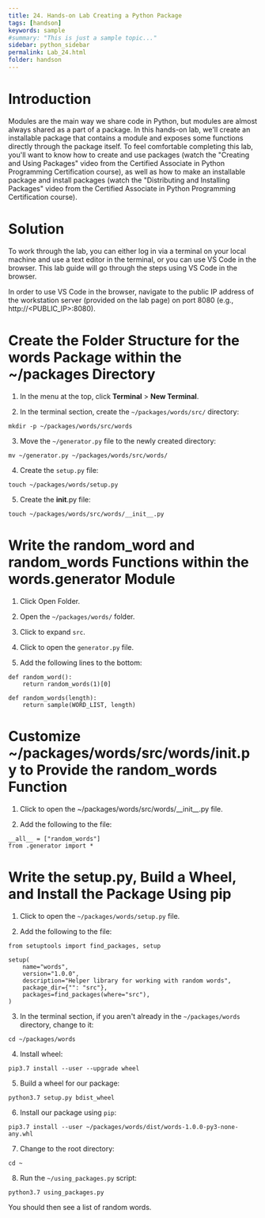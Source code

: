 ```yaml
---
title: 24. Hands-on Lab Creating a Python Package
tags: [handson]
keywords: sample
#summary: "This is just a sample topic..."
sidebar: python_sidebar
permalink: Lab_24.html
folder: handson
---
```


# Introduction

Modules are the main way we share code in Python, but modules are almost always shared as a part of a package. In this hands-on lab, we'll create an installable package that contains a module and exposes some functions directly through the package itself. To feel comfortable completing this lab, you'll want to know how to create and use packages (watch the "Creating and Using Packages" video from the Certified Associate in Python Programming Certification course), as well as how to make an installable package and install packages (watch the "Distributing and Installing Packages" video from the Certified Associate in Python Programming Certification course).

# Solution

To work through the lab, you can either log in via a terminal on your local machine and use a text editor in the terminal, or you can use VS Code in the browser. This lab guide will go through the steps using VS Code in the browser.

In order to use VS Code in the browser, navigate to the public IP address of the workstation server (provided on the lab page) on port 8080 (e.g., http://<PUBLIC_IP>:8080).

# Create the Folder Structure for the words Package within the ~/packages Directory

1. In the menu at the top, click **Terminal** > **New Terminal**.

2. In the terminal section, create the `~/packages/words/src/` directory:

```
mkdir -p ~/packages/words/src/words
```

3. Move the `~/generator.py` file to the newly created directory:

```
mv ~/generator.py ~/packages/words/src/words/
```

4. Create the `setup.py` file:

```
touch ~/packages/words/setup.py
```

5. Create the __init__.py file:

```
touch ~/packages/words/src/words/__init__.py
```

# Write the random_word and random_words Functions within the words.generator Module

1. Click Open Folder.

2. Open the `~/packages/words/` folder.

3. Click to expand `src`.

4. Click to open the `generator.py` file.

5. Add the following lines to the bottom:

```
def random_word():
    return random_words(1)[0]

def random_words(length):
    return sample(WORD_LIST, length)
```

# Customize ~/packages/words/src/words/__init__.py to Provide the random_words Function

1. Click to open the ~/packages/words/src/words/\_\_init\_\_.py file.

2. Add the following to the file:

```
__all__ = ["random_words"]
from .generator import *
```

# Write the setup.py, Build a Wheel, and Install the Package Using pip

1. Click to open the `~/packages/words/setup.py` file.

2. Add the following to the file:

```
from setuptools import find_packages, setup

setup(
    name="words",
    version="1.0.0",
    description="Helper library for working with random words",
    package_dir={"": "src"},
    packages=find_packages(where="src"),
)
```

3. In the terminal section, if you aren't already in the `~/packages/words` directory, change to it:

```
cd ~/packages/words
```

4. Install wheel:

```
pip3.7 install --user --upgrade wheel
```

5. Build a wheel for our package:

```
python3.7 setup.py bdist_wheel
```

6. Install our package using `pip`:

```
pip3.7 install --user ~/packages/words/dist/words-1.0.0-py3-none-any.whl
```

7. Change to the root directory:

```
cd ~
```

8. Run the `~/using_packages.py` script:

```
python3.7 using_packages.py
```

You should then see a list of random words.

